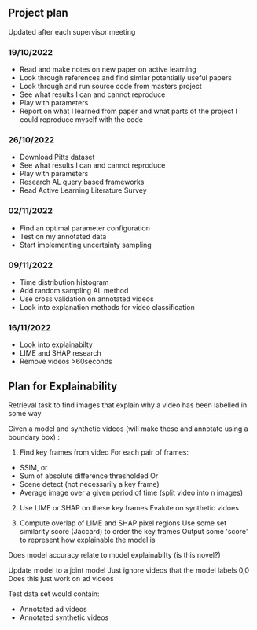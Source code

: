 ## Project plan

Updated after each supervisor meeting

### 19/10/2022

- Read and make notes on new paper on active learning
- Look through references and find simlar potentially useful papers
- Look through and run source code from masters project
- See what results I can and cannot reproduce
- Play with parameters
- Report on what I learned from paper and what parts of the project I could reproduce myself with the code

### 26/10/2022

- Download Pitts dataset
- See what results I can and cannot reproduce
- Play with parameters
- Research AL query based frameworks
- Read Active Learning Literature Survey

### 02/11/2022

- Find an optimal parameter configuration
- Test on my annotated data
- Start implementing uncertainty sampling

### 09/11/2022

- Time distribution histogram
- Add random sampling AL method
- Use cross validation on annotated videos
- Look into explanation methods for video classification 

### 16/11/2022

- Look into explainabilty 
- LIME and SHAP research 
- Remove videos >60seconds

## Plan for Explainability 

Retrieval task to find images that explain why a video has been labelled in some way

Given a model and synthetic videos (will make these and annotate using a boundary box) :



1. Find key frames from video 
For each pair of frames:
- SSIM, or
- Sum of absolute difference thresholded
Or 
- Scene detect (not necessarily a key frame)
- Average image over a given period of time (split video into n images)

2. Use LIME or SHAP on these key frames 
Evalute on synthetic vidoes

3. Compute overlap of LIME and SHAP pixel regions 
Use some set similarity score (Jaccard) to order the key frames 
Output some 'score' to represent how explainable the model is 



Does model accuracy relate to model explainabilty (is this novel?)

Update model to a joint model 
Just ignore videos that the model labels 0,0
Does this just work on ad videos 

Test data set would contain:
- Annotated ad videos 
- Annotated synthetic videos 

